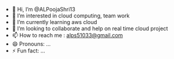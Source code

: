 - 👋 Hi, I’m @ALPoojaShri13
- 👀 I’m interested in cloud computing, team work
- 🌱 I’m currently learning aws cloud
- 💞️ I’m looking to collaborate and help on real  time cloud project
- 📫 How to reach me : alps51033@gmail.com
- 😄 Pronouns: ...
- ⚡ Fun fact: ...

<!---
ALPoojaShri13/ALPoojaShri13 is a ✨ special ✨ repository because its `README.md` (this file) appears on your GitHub profile.
You can click the Preview link to take a look at your changes.
--->
